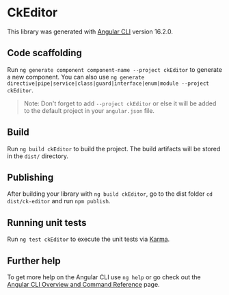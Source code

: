 # CkEditor

This library was generated with [Angular CLI](https://github.com/angular/angular-cli) version 16.2.0.

## Code scaffolding

Run `ng generate component component-name --project ckEditor` to generate a new component. You can also use `ng generate directive|pipe|service|class|guard|interface|enum|module --project ckEditor`.
> Note: Don't forget to add `--project ckEditor` or else it will be added to the default project in your `angular.json` file. 

## Build

Run `ng build ckEditor` to build the project. The build artifacts will be stored in the `dist/` directory.

## Publishing

After building your library with `ng build ckEditor`, go to the dist folder `cd dist/ck-editor` and run `npm publish`.

## Running unit tests

Run `ng test ckEditor` to execute the unit tests via [Karma](https://karma-runner.github.io).

## Further help

To get more help on the Angular CLI use `ng help` or go check out the [Angular CLI Overview and Command Reference](https://angular.io/cli) page.
